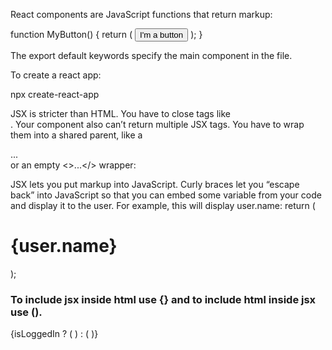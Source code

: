 React components are JavaScript functions that return markup:

function MyButton() {
  return (
    <button>I'm a button</button>
  );
}


The export default keywords specify the main component in the file.

To create a react app:

npx create-react-app <app-name>

JSX is stricter than HTML. You have to close tags like <br />. Your component also can’t return multiple JSX tags. You have to wrap them into a shared parent, like a <div>...</div> or an empty <>...</> wrapper:

JSX lets you put markup into JavaScript. Curly braces let you “escape back” into JavaScript so that you can embed some variable from your code and display it to the user. For example, this will display user.name:
return (
  <h1>
    {user.name}
  </h1>
);


### To include jsx inside html use {} and to include html inside jsx use ().

<div>
  {isLoggedIn ? (
    <AdminPanel />
  ) : (
    <LoginForm />
  )}
</div>
